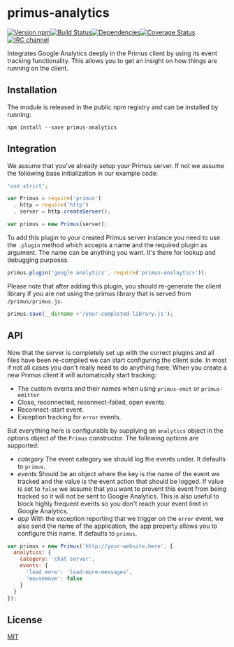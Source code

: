 # primus-analytics

[![Version npm][npm-primus-analytics-badge]][npm-primus-analytics][![Build Status][ci-primus-analytics-badge]][ci-primus-analytics][![Dependencies][david-primus-analytics-badge]][david-primus-analytics][![Coverage Status][coverage-primus-analytics-badge]][coverage-primus-analytics][![IRC channel][irc-badge]][irc]

Integrates Google Analytics deeply in the Primus client by using its event
tracking functionality. This allows you to get an insight on how things are
running on the client.

## Installation

The module is released in the public npm registry and can be installed by
running:

```
npm install --save primus-analytics
```

## Integration

We assume that you've already setup your Primus server. If not we assume the
following base initialization in our example code:

```js
'use strict';

var Primus = require('primus')
  , http = require('http')
  , server = http.createServer();

var primus = new Primus(server);
```

To add this plugin to your created Primus server instance you need to use the
`.plugin` method which accepts a name and the required plugin as argument. The name
can be anything you want. It's there for lookup and debugging purposes.

```js
primus.plugin('google analytics', require('primus-analaytics'));
```

Please note that after adding this plugin, you should re-generate the client
library if you are not using the primus library that is served from
`/primus/primus.js`.

```js
primus.save(__dirname +'/your-completed-library.js');
```

## API

Now that the server is completely set up with the correct plugins and all files
have been re-compiled we can start configuring the client side. In most if not
all cases you don't really need to do anything here. When you create a new
Primus client it will automatically start tracking:

- The custom events and their names when using `primus-emit` or `primus-emitter`
- Close, reconnected, reconnect-failed, open events.
- Reconnect-start event.
- Exception tracking for `error` events.

But everything here is configurable by supplying an `analytics` object in the
options object of the `Primus` constructor. The following options are
supported:

- *category*  The event category we should log the events under. It defaults to
  `primus`.
- *events* Should be an object where the key is the name of the event we tracked
  and the value is the event action that should be logged. If value is set to
  `false` we assume that you want to prevent this event from being tracked so it
  will not be sent to Google Analytics. This is also useful to block highly
  frequent events so you don't reach your event limit in Google Analytics.
- *app* With the exception reporting that we trigger on the `error` event, we
  also send the name of the application, the app property allows you to
  configure this name. If defaults to `primus`.

```js
var primus = new Primus('http://your-website.here', {
  analytics: {
    category: 'chat server',
    events: {
      'load more': 'load-more-messages',
      'mousemove': false
    }
  }
});
```

[npm-primus-analytics-badge]: https://img.shields.io/npm/v/primus-analytics.svg?style=flat-square
[npm-primus-analytics]: https://www.npmjs.com/package/primus-analytics
[ci-primus-analytics-badge]: https://img.shields.io/github/workflow/status/primus/primus-analytics/CI/master?label=CI&style=flat-square
[ci-primus-analytics]: https://github.com/primus/primus-analytics/actions?query=workflow%3ACI+branch%3Amaster
[david-primus-analytics-badge]: https://img.shields.io/david/primus/primus-analytics.svg?style=flat-square
[david-primus-analytics]: https://david-dm.org/primus/primus-analytics
[coverage-primus-analytics-badge]: https://img.shields.io/coveralls/primus/primus-analytics/master.svg?style=flat-square
[coverage-primus-analytics]: https://coveralls.io/r/primus/primus-analytics?branch=master
[irc-badge]: https://img.shields.io/badge/IRC-irc.freenode.net%23primus-00a8ff.svg?style=flat-square
[irc]: https://webchat.freenode.net/?channels=primus

## License

[MIT](LICENSE)
